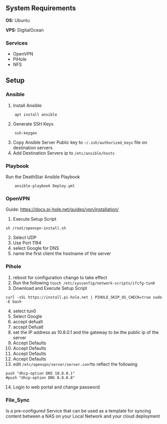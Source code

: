 ## System Requirements
**OS:** Ubuntu

**VPS:** DigitalOcean

### Services
* OpenVPN
* PiHole
* NFS

## Setup
### Ansible
1. Install Ansible
```
    apt install ansible
```
2. Generate SSH Keys
```
    ssh-keygen
```
3. Copy Ansible Server Public key to `~/.ssh/authorized_keys` file on destination servers
4. Add Destination Servers ip to `/etc/ansible/hosts`

### Playbook
Run the DeathStar Ansible Playbook
```
    ansible-playbook Deploy.yml
```

### OpenVPN
Guide: https://docs.pi-hole.net/guides/vpn/installation/
1. Execute Setup Script
```
sh /root/openvpn-install.sh
```
2. Select UDP
3. Use Port 1194
4. select Google for DNS
5. name the first client the hostname of the server

### Pihole
1. reboot for configuration change to take effect
2. Run the following `touch /etc/sysconfig/network-scripts/ifcfg-tun0`
3. Download and Execute Setup Script
```
curl -sSL https://install.pi-hole.net | PIHOLE_SKIP_OS_CHECK=true sudo -E bash
```
4. select tun0
5. Select Google
6. accept defualt
7. accept Defualt
8. set the IP address as 10.8.0.1 and the gateway to be the public ip of the server
9. Accept Defaults
10. Accept Defaults
11. Accept Defaults
12. Accept Defaults
13. edit `/etc/openvpn/server/server.conf`to reflect the following
```
push "dhcp-option DNS 10.8.0.1"
#push "dhcp-option DNS 8.8.8.8"
```
14. Login to web portal and change password

### File_Sync
Is a pre-configured Service that can be used as a template for syncing content between a NAS on your Local Network and your cloud deployment